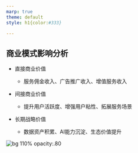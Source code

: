 ```yaml
---
marp: true
theme: default
style: h1{color:#333}

---
```


## 商业模式影响分析

- 直接商业价值
  - 服务佣金收入、广告推广收入、增值服务收入

- 间接商业价值
  - 提升用户活跃度、增强用户粘性、拓展服务场景

- 长期战略价值
  - 数据资产积累、AI能力沉淀、生态价值提升

![bg 110% opacity:.80](./theme.png)

<!--
backgroundImage: url("./logo.png");
backgroundSize: 10% ;
backgroundPosition: 98% 3% ;
-->
                    